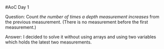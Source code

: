 #AoC Day 1

Question: Count *the number of times a depth measurement increases* from the previous measurement. (There is no measurement before the first measurement.)

Answer: I decided to solve it without using arrays and using two variables which holds the latest two measurements.

